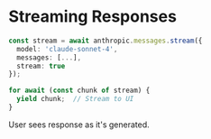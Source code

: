 # Streaming Responses

```typescript
const stream = await anthropic.messages.stream({
  model: 'claude-sonnet-4',
  messages: [...],
  stream: true
});

for await (const chunk of stream) {
  yield chunk;  // Stream to UI
}
```

User sees response as it's generated.

